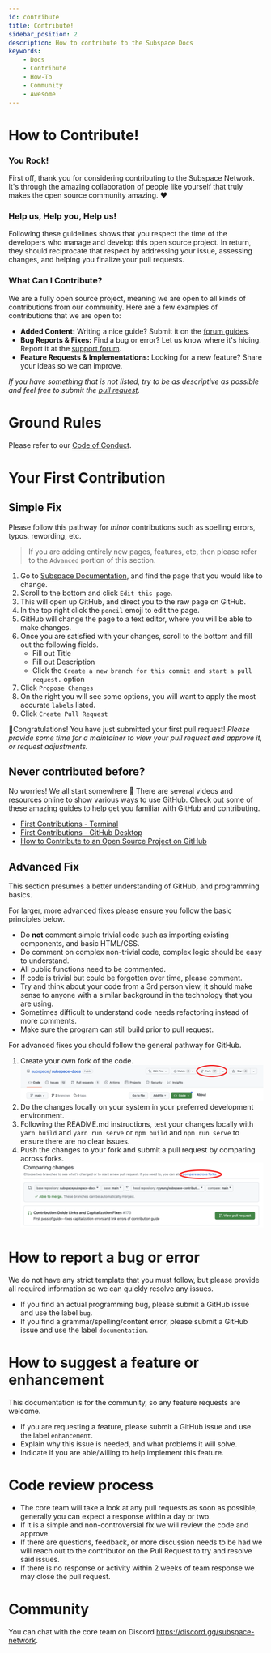 ```yaml
---
id: contribute  
title: Contribute!
sidebar_position: 2
description: How to contribute to the Subspace Docs
keywords:
    - Docs
    - Contribute
    - How-To
    - Community
    - Awesome
---
```


# How to Contribute!

### You Rock!

First off, thank you for considering contributing to the Subspace Network. It's through the amazing collaboration of people like yourself that truly makes the open source community amazing. ❤️

### Help us, Help you, Help us!

Following these guidelines shows that you respect the time of the developers who manage and develop this open source project. In return, they should reciprocate that respect by addressing your issue, assessing changes, and helping you finalize your pull requests.


### What Can I Contribute?

We are a fully open source project, meaning we are open to all kinds of contributions from our community. Here are a few examples of contributions that we are open to:

- **Added Content:** Writing a nice guide? Submit it on the [forum guides](https://forum.subspace.network/c/guides-and-faqs/13). 
- **Bug Reports & Fixes:** Find a bug or error? Let us know where it's hiding. Report it at the [support forum](https://forum.subspace.network/c/support/5).
- **Feature Requests & Implementations:** Looking for a new feature? Share your ideas so we can improve.

*If you have something that is not listed, try to be as descriptive as possible and feel free to submit the [pull request](https://github.com/subspace/subspace-docs/pulls).*

# Ground Rules

Please refer to our [Code of Conduct](CODE_OF_CONDUCT.md).

# Your First Contribution

## Simple Fix

Please follow this pathway for *minor* contributions such as spelling errors, typos, rewording, etc. 
> If you are adding entirely new pages, features, etc, then please refer to the `Advanced` portion of this section.

1. Go to [Subspace Documentation](https://docs.subspace.network), and find the page that you would like to change.
2. Scroll to the bottom and click `Edit this page`.
3. This will open up GitHub, and direct you to the raw page on GitHub.
4. In the top right click the `pencil` emoji to edit the page.
5. GitHub will change the page to a text editor, where you will be able to make changes.
6. Once you are satisfied with your changes, scroll to the bottom and fill out the following fields.
    - Fill out Title
    - Fill out Description
    - Click the `Create a new branch for this commit and start a pull request.` option
7. Click `Propose Changes`
8. On the right you will see some options, you will want to apply the most accurate `labels` listed.
9. Click `Create Pull Request`

🎉Congratulations! You have just submitted your first pull request! 
*Please provide some time for a maintainer to view your pull request and approve it, or request adjustments.*

## Never contributed before?

No worries! We all start somewhere 🚀 There are several videos and resources online to show various ways to use GitHub.
Check out some of these amazing guides to help get you familiar with GitHub and contributing.
- [First Contributions - Terminal](https://github.com/firstcontributions/first-contributions)
- [First Contributions - GitHub Desktop](https://github.com/firstcontributions/first-contributions/blob/master/gui-tool-tutorials/github-desktop-tutorial.md)
- [How to Contribute to an Open Source Project on GitHub](https://egghead.io/courses/how-to-contribute-to-an-open-source-project-on-github)

## Advanced Fix

This section presumes a better understanding of GitHub, and programming basics.

For larger, more advanced fixes please ensure you follow the basic principles below.
* Do **not** comment simple trivial code such as importing existing components, and basic HTML/CSS.
* Do comment on complex non-trivial code, complex logic should be easy to understand.
* All public functions need to be commented.
* If code is trivial but could be forgotten over time, please comment.
* Try and think about your code from a 3rd person view, it should make sense to anyone with a similar background in the technology that you are using.
* Sometimes difficult to understand code needs refactoring instead of more comments.
* Make sure the program can still build prior to pull request.

For advanced fixes you should follow the general pathway for GitHub.

1. Create your own fork of the code.
![Fork](../../src/Images/Fork_Instructions.png)
2. Do the changes locally on your system in your preferred development environment. 
3. Following the README.md instructions, test your changes locally with `yarn build` and `yarn run serve` or `npm build` and `npm run serve` to ensure there are no clear issues.
4. Push the changes to your fork and submit a pull request by comparing across forks.
![Submit Pull Request](../../src/Images/Submit_Pull.png)

# How to report a bug or error

We do not have any strict template that you must follow, but please provide all required information so we can quickly resolve any issues.

* If you find an actual programming bug, please submit a GitHub issue and use the label `bug`.
* If you find a grammar/spelling/content error, please submit a GitHub issue and use the label `documentation`.

# How to suggest a feature or enhancement

This documentation is for the community, so any feature requests are welcome.
* If you are requesting a feature, please submit a GitHub issue and use the label `enhancement`.
* Explain why this issue is needed, and what problems it will solve.
* Indicate if you are able/willing to help implement this feature.

# Code review process

* The core team will take a look at any pull requests as soon as possible, generally you can expect a response within a day or two.
* If it is a simple and non-controversial fix we will review the code and approve. 
* If there are questions, feedback, or more discussion needs to be had we will reach out to the contributor on the Pull Request to try and resolve said issues.
* If there is no response or activity within 2 weeks of team response we may close the pull request.

# Community

You can chat with the core team on Discord https://discord.gg/subspace-network.
